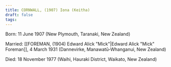 ```yaml
---
title: CORNWALL, (1907) Iona (Keitha)
draft: false
tags:
---
```

Born: 11 June 1907 (New Plymouth, Taranaki, New Zealand)

Married: [[FOREMAN, (1904) Edward Alick "Mick"|Edward Alick "Mick" Foreman]], 4 March 1931 (Dannevirke, Manawatū-Whanganui, New Zealand)

Died: 18 November 1977 (Waihi, Hauraki District, Waikato, New Zealand)